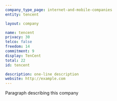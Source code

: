 ```yaml
---
company_type_page: internet-and-mobile-companies
entity: tencent

layout: company

name: tencent
privacy: 30
telco: false
freedom: 14
commitment: 9
display: TenCent
total: 22
id: tencent

description: one-line description
website: http://example.com
---
```


Paragraph describing this company
